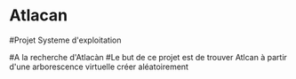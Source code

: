 # Atlacan

#Projet Systeme d'exploitation

#A la recherche d'Atlacàn
#Le but de ce projet est de trouver Atlcan à partir d'une arborescence virtuelle créer aléatoirement
